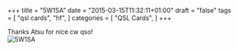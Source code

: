 +++
title = "5W1SA"
date = "2015-03-15T11:32:11+01:00"
draft = "false"
tags = [
    "qsl cards",
    "hf",
]
categories = [
    "QSL Cards",
]
+++

Thanks Atsu for nice cw qso!
<br>
![5W1SA](/images/5w1sa.jpg)

